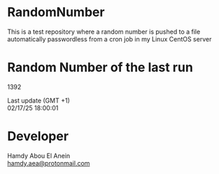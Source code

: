 # RandomNumber    
This is a test repository where a random number is pushed to a file automatically passwordless from a cron job in my Linux CentOS server    
# Random Number of the last run   
1392
      
Last update (GMT +1)    
02/17/25 18:00:01
# Developer    
Hamdy Abou El Anein   
hamdy.aea@protonmail.com
